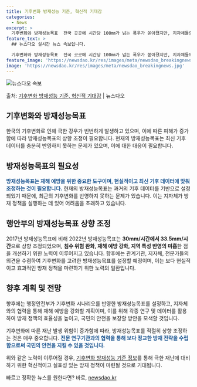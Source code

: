 ```yaml
---
title: 기후변화 방재성능 기준, 혁신적 기대감
categories:
  - News
excerpt: >
  기후변화와 방재성능목표  전국 곳곳에 시간당 100㎜가 넘는 폭우가 쏟아졌지만, 지자체들의 방재성능목표는 이…
feature_text: >
  ## 뉴스다오 실시간 뉴스 속보입니다.

  기후변화와 방재성능목표  전국 곳곳에 시간당 100㎜가 넘는 폭우가 쏟아졌지만, 지자체들의 방재성능목표는 이…
feature_image: 'https://newsdao.kr/res/images/meta/newsdao_breakingnews.jpg'
image: 'https://newsdao.kr/res/images/meta/newsdao_breakingnews.jpg'
---
```


![뉴스다오 속보](https://newsdao.kr/res/images/meta/newsdao_breakingnews.jpg)

<p>출처: <a href="https://newsdao.kr/4786" rel="dofollow">기후변화 방재성능 기준, 혁신적 기대감</a> | 뉴스다오</p>

<h2 data-ke-size="size26">기후변화와 방재성능목표</h2>
한국의 기후변화로 인해 극한 강우가 빈번하게 발생하고 있으며, 이에 따른 피해가 증가함에 따라 방재성능목표의 상향 조정이 필요합니다. 현재의 방재성능목표는 최신 기후 데이터를 충분히 반영하지 못하는 문제가 있으며, 이에 대한 대응이 필요합니다.

<h2 data-ke-size="size24">방재성능목표의 필요성</h2>
<b><span style="color: #1a5490;">방재성능목표는 재해 예방을 위한 중요한 도구이며, 현실적이고 최신 기후 데이터에 맞춰 조정하는 것이 필요합니다.</span></b> 현재의 방재성능목표는 과거의 기후 데이터를 기반으로 설정되었기 때문에, 최근의 기후변화를 반영하지 못하는 문제가 있습니다. 이는 지자체가 방재 정책을 실행하는 데 있어 어려움을 초래하고 있습니다.

<h2 data-ke-size="size24">행안부의 방재성능목표 상향 조정</h2>
2017년 방재성능목표에 비해 2022년 방재성능목표는 <b>30mm/시간에서 33.5mm/시간</b>으로 상향 조정되었으며, <b>침수 위험 완화, 재해 예방 강화, 지역 특성 반영의 미흡</b>한 점을 개선하기 위한 노력이 이루어지고 있습니다. 향후에는 관계기관, 지자체, 전문가들의 의견을 수렴하여 기후변화를 고려한 방재성능목표를 설정할 예정이며, 이는 보다 현실적이고 효과적인 방재 정책을 마련하기 위한 노력의 일환입니다.

<h2 data-ke-size="size24">향후 계획 및 전망</h2>
향후에는 행정안전부가 기후변화 시나리오를 반영한 방재성능목표를 설정하고, 지자체와의 협력을 통해 재해 예방을 강화할 계획이며, 이를 위해 각종 연구 및 데이터를 활용하여 방재 정책의 효율성을 높이고, 국민의 안전을 보장할 방안을 모색할 것입니다.

기후변화에 따른 재난 발생 위험이 증가함에 따라, 방재성능목표를 적절히 상향 조정하는 것은 매우 중요합니다. <b><span style="color: #1a5490;">전문 연구기관과의 협력을 통해 보다 정교한 방재 전략을 수립함으로써 국민의 안전을 지킬 수 있을 것입니다.</span></b>

위와 같은 노력이 이루어질 경우, <a href="https://newsdao.kr/4786">기후변화 방재성능 기준 정보</a>를 통해 극한 재난에 대비하기 위한 혁신적이고 실효성 있는 방재 정책이 마련될 것으로 기대됩니다. 

빠르고 정확한 뉴스를 원한다면? 바로, <a href="https://newsdao.kr" rel="dofollow">newsdao.kr</a>


